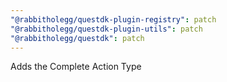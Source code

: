 ```yaml
---
"@rabbitholegg/questdk-plugin-registry": patch
"@rabbitholegg/questdk-plugin-utils": patch
"@rabbitholegg/questdk": patch
---
```


Adds the Complete Action Type

